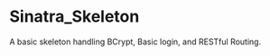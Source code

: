 Sinatra_Skeleton
================

A basic skeleton handling BCrypt, Basic login, and RESTful Routing. 
